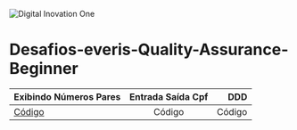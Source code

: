 ![Digital Inovation One](https://play-lh.googleusercontent.com/ARhIgOVW2qN3zKv1i6GqQNyOBR5okA5QaidO5NjZ2fT7jaBMa8BLI1yMOh2JSf15Sjk)
# Desafios-everis-Quality-Assurance-Beginner

Exibindo Números Pares | Entrada Saída Cpf | DDD
:-----------------------|:-----------------:|------:
[Código](https://github.com/MDSSCML/Desafios-everis-Quality-Assurance-Beginner/blob/master/Exibindo_n%C3%BAmeros_pares.html) | Código | Código
